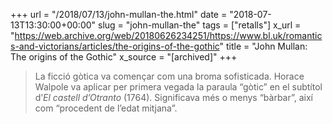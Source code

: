 +++
url = "/2018/07/13/john-mullan-the.html"
date = "2018-07-13T13:30:00+00:00"
slug = "john-mullan-the"
tags = ["retalls"]
x_url = "https://web.archive.org/web/20180626234251/https://www.bl.uk/romantics-and-victorians/articles/the-origins-of-the-gothic"
title = "John Mullan: The origins of the Gothic"
x_source = "[archived]"
+++

> La ficció gòtica va començar com una broma sofisticada. Horace Walpole va aplicar per primera vegada la paraula “gòtic” en el subtítol d’*El castell d’Otranto* (1764). Significava més o menys “bàrbar”, així com “procedent de l’edat mitjana”.

